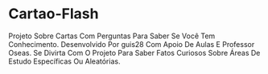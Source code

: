 # Cartao-Flash
Projeto Sobre Cartas Com Perguntas Para Saber Se Você Tem Conhecimento.
Desenvolvido Por guis28 Com Apoio De Aulas E Professor Oseas.
Se Divirta Com O Projeto Para Saber Fatos Curiosos Sobre Áreas De Estudo Específicas Ou Aleatórias.